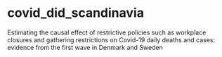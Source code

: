 # covid_did_scandinavia
Estimating the causal effect of restrictive policies such as workplace closures and gathering restrictions on Covid-19 daily deaths and cases: evidence from the first wave in Denmark and Sweden
